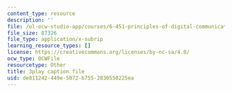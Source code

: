 ```yaml
---
content_type: resource
description: ''
file: /ol-ocw-studio-app/courses/6-451-principles-of-digital-communication-ii-spring-2005/de811242449e5072b7552830550225ea_47yJ7g6DzkA.vtt
file_size: 87326
file_type: application/x-subrip
learning_resource_types: []
license: https://creativecommons.org/licenses/by-nc-sa/4.0/
ocw_type: OCWFile
resourcetype: Other
title: 3play caption file
uid: de811242-449e-5072-b755-2830550225ea
---
```

